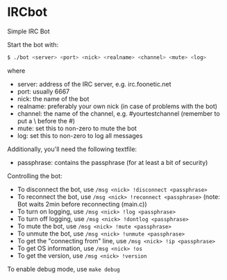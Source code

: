 IRCbot
======

Simple IRC Bot

Start the bot with:
  ```bash
  $ ./bot <server> <port> <nick> <realname> <channel> <mute> <log>
  ```
where 
* server: address of the IRC server, e.g. irc.foonetic.net
* port: usually 6667
* nick: the name of the bot
* realname: preferably your own nick (in case of problems with the bot)
* channel: the name of the channel, e.g. \#yourtestchannel (remember to put a \ before the #)
* mute: set this to non-zero to mute the bot
* log: set this to non-zero to log all messages

Additionally, you'll need the following textfile:
* passphrase: contains the passphrase (for at least a bit of security)

Controlling the bot:
* To disconnect the bot, use `/msg <nick> !disconnect <passphrase>`
* To reconnect the bot, use `/msg <nick> !reconnect <passphrase>` (note: Bot waits 2min before reconnecting (main.c))
* To turn on logging,  use `/msg <nick> !log <passphrase>`
* To turn off logging,  use `/msg <nick> !dontlog <passphrase>`
* To mute the bot, use `/msg <nick> !mute <passphrase>`
* To unmute the bot, use `/msg <nick> !unmute <passphrase>`
* To get the "connecting from" line, use `/msg <nick> !ip <passphrase>`
* To get OS information, use `/msg <nick> !os`
* To get the version, use `/msg <nick> !version`

To enable debug mode, use `make debug`
